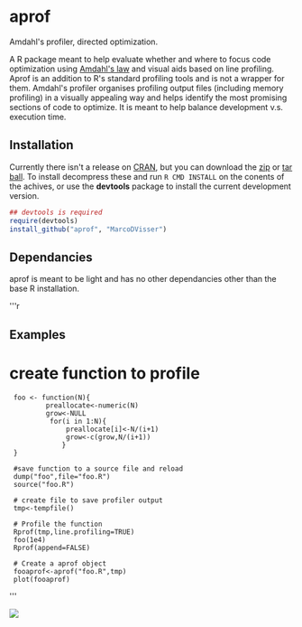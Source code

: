 aprof
=====

Amdahl's profiler, directed optimization.

A R package meant to help evaluate whether and where to focus 
code optimization using [Amdahl's law](https://en.wikipedia.org/wiki/Amdahl%27s_law) and visual aids based on line profiling. Aprof is an addition to R's standard profiling tools and is not a wrapper for them. Amdahl's profiler organises profiling output files (including memory profiling) in a visually appealing way and helps identify the most promising sections of code to optimize. It is meant to help balance development v.s. execution time. 

## Installation

Currently there isn't a release on [CRAN](http://cran.r-project.org/),
but you can download the [zip](https://github.com/MarcoDVisser/choosecolor/zipball/master) 
or [tar ball](https://github.com/MarcoDVisser/choosecolor/tarball/master).
To install decompress these and run `R CMD INSTALL` on the conents of the
achives, or use the **devtools** package to install the current 
development version.


```r
## devtools is required
require(devtools)
install_github("aprof", "MarcoDVisser")
```

## Dependancies 

aprof is meant to be light and has no other dependancies other than the base R installation.

'''r
## Examples
# create function to profile
     foo <- function(N){
             preallocate<-numeric(N)
             grow<-NULL
              for(i in 1:N){
                  preallocate[i]<-N/(i+1)
                  grow<-c(grow,N/(i+1))
                 }
     }
     
     #save function to a source file and reload
     dump("foo",file="foo.R")
     source("foo.R")
     
     # create file to save profiler output
     tmp<-tempfile()
     
     # Profile the function
     Rprof(tmp,line.profiling=TRUE)
     foo(1e4)
     Rprof(append=FALSE)
     
     # Create a aprof object
     fooaprof<-aprof("foo.R",tmp)
     plot(fooaprof)
'''

![](https://raw.github.com/MarcoDVisser/DDMDD/master/images/DDMDD.png)